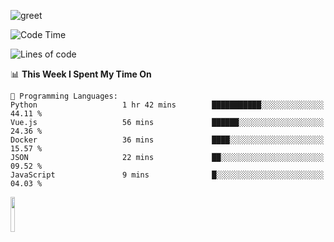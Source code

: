 ![greet](https://user-images.githubusercontent.com/44234583/146624354-9d461392-3676-4e7a-b12f-debc7319f53b.gif) 


<!--START_SECTION:waka-->
![Code Time](http://img.shields.io/badge/Code%20Time-633%20hrs%2011%20mins-blue)

![Lines of code](https://img.shields.io/badge/From%20Hello%20World%20I%27ve%20Written-6.2%20million%20lines%20of%20code-blue)

📊 **This Week I Spent My Time On** 

```text
💬 Programming Languages: 
Python                   1 hr 42 mins        ███████████░░░░░░░░░░░░░░   44.11 % 
Vue.js                   56 mins             ██████░░░░░░░░░░░░░░░░░░░   24.36 % 
Docker                   36 mins             ████░░░░░░░░░░░░░░░░░░░░░   15.57 % 
JSON                     22 mins             ██░░░░░░░░░░░░░░░░░░░░░░░   09.52 % 
JavaScript               9 mins              █░░░░░░░░░░░░░░░░░░░░░░░░   04.03 % 
```


<!--END_SECTION:waka-->
<img src="https://user-images.githubusercontent.com/44234583/191059235-95ebfce1-7fc7-4eee-baff-214d902e7c18.gif" width="12%"/>
